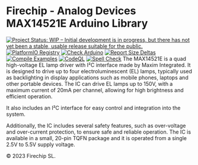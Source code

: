 Firechip - Analog Devices MAX14521E Arduino Library
==============================

[![Project Status: WIP – Initial development is in progress, but there has not yet been a stable, usable release suitable for the public.](https://www.repostatus.org/badges/latest/wip.svg)](https://www.repostatus.org/#wip)
[![PlatformIO Registry](https://badges.registry.platformio.org/packages/firechip/library/FC0001614614.svg)](https://registry.platformio.org/libraries/firechip/FC0001614614)
[![Check Arduino](https://github.com/firechip/Firechip_Analog_Devices_MAX14521E_Arduino_Library/actions/workflows/check-arduino.yml/badge.svg)](https://github.com/firechip/Firechip_Analog_Devices_MAX14521E_Arduino_Library/actions/workflows/check-arduino.yml)
[![Report Size Deltas](https://github.com/firechip/Firechip_Analog_Devices_MAX14521E_Arduino_Library/actions/workflows/report-size-deltas.yml/badge.svg)](https://github.com/firechip/Firechip_Analog_Devices_MAX14521E_Arduino_Library/actions/workflows/report-size-deltas.yml)
[![Compile Examples](https://github.com/firechip/Firechip_Analog_Devices_MAX14521E_Arduino_Library/actions/workflows/compile-examples.yml/badge.svg)](https://github.com/firechip/Firechip_Analog_Devices_MAX14521E_Arduino_Library/actions/workflows/compile-examples.yml)
[![CodeQL](https://github.com/firechip/Firechip_Analog_Devices_MAX14521E_Arduino_Library/actions/workflows/codeql.yml/badge.svg)](https://github.com/firechip/Firechip_Analog_Devices_MAX14521E_Arduino_Library/actions/workflows/codeql.yml)
[![Spell Check](https://github.com/firechip/Firechip_Analog_Devices_MAX14521E_Arduino_Library/actions/workflows/spell-check.yml/badge.svg)](https://github.com/firechip/Firechip_Analog_Devices_MAX14521E_Arduino_Library/actions/workflows/spell-check.yml)
The MAX14521E is a quad high-voltage EL lamp driver with I²C interface made by Maxim Integrated. It is designed to drive up to four electroluminescent (EL) lamps, typically used as backlighting in display applications such as mobile phones, laptops and other portable devices. The IC can drive EL lamps up to 150V, with a maximum current of 20mA per channel, allowing for high brightness and efficient operation.

It also includes an I²C interface for easy control and integration into the system.

Additionally, the IC includes several safety features, such as over-voltage and over-current protection, to ensure safe and reliable operation. The IC is available in a small, 20-pin TQFN package and it is operated from a single 2.5V to 5.5V supply voltage.

© 2023 Firechip SL.

